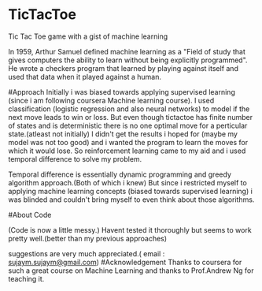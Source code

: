 # TicTacToe
Tic Tac Toe game with a gist of machine learning


In 1959, Arthur Samuel defined machine learning as a
"Field of study that gives computers the ability to learn without being explicitly programmed".
He wrote a checkers program that learned by playing against itself and used that data when it played against a human.

#Approach
Initially i was biased towards applying supervised learning (since i am following coursera Machine learning course).
I used classification (logistic regression and also neural networks) to model if the next move leads to win or loss.
But even though tictactoe has finite number of states and is deterministic there is no one optimal move for a perticular state.(atleast not initially) 
I didn't get the results i hoped for (maybe my model was not too good) and i wanted the program to learn the moves for which it would lose. So reinforcement learning came to my aid and i used temporal difference to solve my problem.

Temporal difference is essentially dynamic programming and greedy algorithm approach.(Both of which i knew)
But since i restricted myself to applying machine learning concepts (biased towards supervised learning) i was blinded and couldn't bring myself to even think about those algorithms. 

#About Code

(Code is now a little messy.) 
Havent tested it thoroughly but seems to work pretty well.(better than my previous approaches)

suggestions are very much appreciated.( email : sujaym.sujaym@gmail.com)
#Acknowledgement
Thanks to coursera for such a great course on Machine Learning and thanks to Prof.Andrew Ng for teaching it. 
